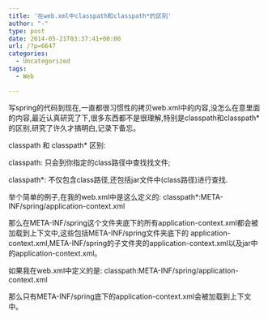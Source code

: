 ```yaml
---
title: '在web.xml中classpath和classpath*的区别'
author: "-"
type: post
date: 2014-05-21T03:37:41+00:00
url: /?p=6647
categories:
  - Uncategorized
tags:
  - Web

---
```


  写spring的代码到现在,一直都很习惯性的拷贝web.xml中的内容,没怎么在意里面的内容,最近认真研究了下,很多东西都不是很理解,特别是classpath和classpath*的区别,研究了许久才搞明白,记录下备忘。




  classpath 和 classpath* 区别: 


  classpath: 只会到你指定的class路径中查找找文件;


  classpath*: 不仅包含class路径,还包括jar文件中(class路径)进行查找.




  举个简单的例子,在我的web.xml中是这么定义的: classpath*:META-INF/spring/application-context.xml


  那么在META-INF/spring这个文件夹底下的所有application-context.xml都会被加载到上下文中,这些包括META-INF/spring文件夹底下的 application-context.xml,META-INF/spring的子文件夹的application-context.xml以及jar中的application-context.xml。




  如果我在web.xml中定义的是: classpath:META-INF/spring/application-context.xml


  那么只有META-INF/spring底下的application-context.xml会被加载到上下文中。

